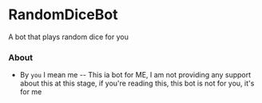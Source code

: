 # RandomDiceBot
A bot that plays random dice for you

### About
 - By `you` I mean me -- This ia bot for ME, I am not providing any support about this at this stage, if you're reading this, this bot is not for you, it's for me
